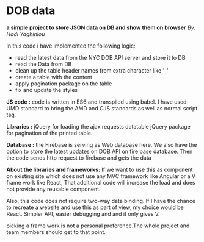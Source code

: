 # DOB data
**a simple project to store JSON data on DB and show them on browser**
*By: Hadi Yaghinlou*

In this code i have implemented the following logic:

 - read the latest data from the NYC DOB API server and store it to DB
 - read the Data from DB
 - clean up the table header names from extra character like '_'
 - create a table with the content
 - apply pagination package on the table
 - fix and update the styles

**JS code :**
code is written in ES6 and transpiled using babel.
I have used UMD standard to bring the AMD and CJS standards as well as normal script tag.

**Libraries :**
 jQuery for loading the ajax requests
 datatable jQuery package for pagination of the printed table.

**Database :**
  the Firebase is serving as Web database here. We also have the option to
  store the latest updates on DOB API on fire base database.
  Then the code  sends http request to firebase and gets the data

  **About the libraries and frameworks:**
  If we want to use this as component on existing site which does not
  use any MVC framework like Angular or a V frame work like React,
  That additional code will increase the load and does not provide any
  reusable component.


  Also, this code does not require two-way data binding.
  If I have the chance to recreate a website and use this as part of view, my choice would be React.
  Simpler API, easier debugging and and it only gives V.

  picking a frame work is not a personal preference.The whole project and team members should get to that point.